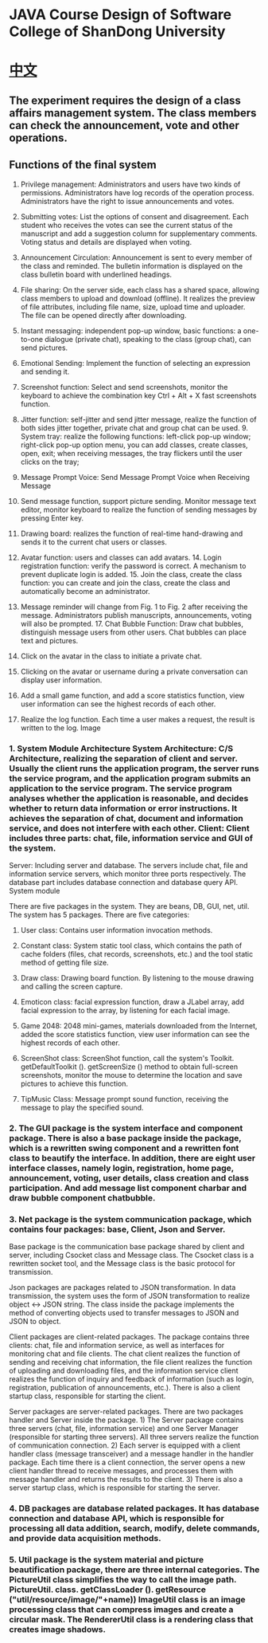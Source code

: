 # JAVA Course Design of Software College of ShanDong University

# [中文](https://github.com/nancheng58/JAVA-Course-Design-of-Software-College/blob/master/README(ZH).md)
## The experiment requires the design of a class affairs management system. The class members can check the announcement, vote and other operations.
## Functions of the final system
1. Privilege management: Administrators and users have two kinds of permissions. Administrators have log records of the operation process. Administrators have the right to issue announcements and votes.

2. Submitting votes: List the options of consent and disagreement. Each student who receives the votes can see the current status of the manuscript and add a suggestion column for supplementary comments. Voting status and details are displayed when voting.

3. Announcement Circulation: Announcement is sent to every member of the class and reminded. The bulletin information is displayed on the class bulletin board with underlined headings.

4. File sharing: On the server side, each class has a shared space, allowing class members to upload and download (offline). It realizes the preview of file attributes, including file name, size, upload time and uploader. The file can be opened directly after downloading.

5. Instant messaging: independent pop-up window, basic functions: a one-to-one dialogue (private chat), speaking to the class (group chat), can send pictures.

6. Emotional Sending: Implement the function of selecting an expression and sending it.

7. Screenshot function: Select and send screenshots, monitor the keyboard to achieve the combination key Ctrl + Alt + X fast screenshots function.

8. Jitter function: self-jitter and send jitter message, realize the function of both sides jitter together, private chat and group chat can be used. 9. System tray: realize the following functions: left-click pop-up window; right-click pop-up option menu, you can add classes, create classes, open, exit; when receiving messages, the tray flickers until the user clicks on the tray;

10. Message Prompt Voice: Send Message Prompt Voice when Receiving Message

11. Send message function, support picture sending. Monitor message text editor, monitor keyboard to realize the function of sending messages by pressing Enter key.

12. Drawing board: realizes the function of real-time hand-drawing and sends it to the current chat users or classes.

13. Avatar function: users and classes can add avatars. 14. Login registration function: verify the password is correct. A mechanism to prevent duplicate login is added. 15. Join the class, create the class function: you can create and join the class, create the class and automatically become an administrator.

16. Message reminder will change from Fig. 1 to Fig. 2 after receiving the message. Administrators publish manuscripts, announcements, voting will also be prompted. 17. Chat Bubble Function: Draw chat bubbles, distinguish message users from other users. Chat bubbles can place text and pictures.

18. Click on the avatar in the class to initiate a private chat.

19. Clicking on the avatar or username during a private conversation can display user information.

20. Add a small game function, and add a score statistics function, view user information can see the highest records of each other.

21. Realize the log function. Each time a user makes a request, the result is written to the log. Image

### 1. System Module Architecture System Architecture: C/S Architecture, realizing the separation of client and server. Usually the client runs the application program, the server runs the service program, and the application program submits an application to the service program. The service program analyses whether the application is reasonable, and decides whether to return data information or error instructions. It achieves the separation of chat, document and information service, and does not interfere with each other. Client: Client includes three parts: chat, file, information service and GUI of the system.

Server: Including server and database. The servers include chat, file and information service servers, which monitor three ports respectively. The database part includes database connection and database query API.
System module

There are five packages in the system. They are beans, DB, GUI, net, util. The system has 5 packages. There are five categories:

1. User class: Contains user information invocation methods.

2. Constant class: System static tool class, which contains the path of cache folders (files, chat records, screenshots, etc.) and the tool static method of getting file size.

3. Draw class: Drawing board function. By listening to the mouse drawing and calling the screen capture.
4. Emoticon class: facial expression function, draw a JLabel array, add facial expression to the array, by listening for each facial image.

5. Game 2048: 2048 mini-games, materials downloaded from the Internet, added the score statistics function, view user information can see the highest records of each other.

6. ScreenShot class: ScreenShot function, call the system's Toolkit. getDefaultToolkit (). getScreenSize () method to obtain full-screen screenshots, monitor the mouse to determine the location and save pictures to achieve this function.

7. TipMusic Class: Message prompt sound function, receiving the message to play the specified sound.

### 2. The GUI package is the system interface and component package. There is also a base package inside the package, which is a rewritten swing component and a rewritten font class to beautify the interface. In addition, there are eight user interface classes, namely login, registration, home page, announcement, voting, user details, class creation and class participation. And add message list component charbar and draw bubble component chatbubble.

### 3. Net package is the system communication package, which contains four packages: base, Client, Json and Server.

Base package is the communication base package shared by client and server, including Csocket class and Message class. The Csocket class is a rewritten socket tool, and the Message class is the basic protocol for transmission.

Json packages are packages related to JSON transformation. In data transmission, the system uses the form of JSON transformation to realize object <-> JSON string. The class inside the package implements the method of converting objects used to transfer messages to JSON and JSON to object.

Client packages are client-related packages. The package contains three clients: chat, file and information service, as well as interfaces for monitoring chat and file clients. The chat client realizes the function of sending and receiving chat information, the file client realizes the function of uploading and downloading files, and the information service client realizes the function of inquiry and feedback of information (such as login, registration, publication of announcements, etc.). There is also a client startup class, responsible for starting the client.

Server packages are server-related packages. There are two packages handler and Server inside the package. 1) The Server package contains three servers (chat, file, information service) and one Server Manager (responsible for starting three servers). All three servers realize the function of communication connection. 2) Each server is equipped with a client handler class (message transceiver) and a message handler in the handler package. Each time there is a client connection, the server opens a new client handler thread to receive messages, and processes them with message handler and returns the results to the client. 3) There is also a server startup class, which is responsible for starting the server.

### 4. DB packages are database related packages. It has database connection and database API, which is responsible for processing all data addition, search, modify, delete commands, and provide data acquisition methods.



### 5. Util package is the system material and picture beautification package, there are three internal categories. The PictureUtil class simplifies the way to call the image path. PictureUtil. class. getClassLoader (). getResource ("util/resource/image/"+name)) ImageUtil class is an image processing class that can compress images and create a circular mask. The RendererUtil class is a rendering class that creates image shadows.
